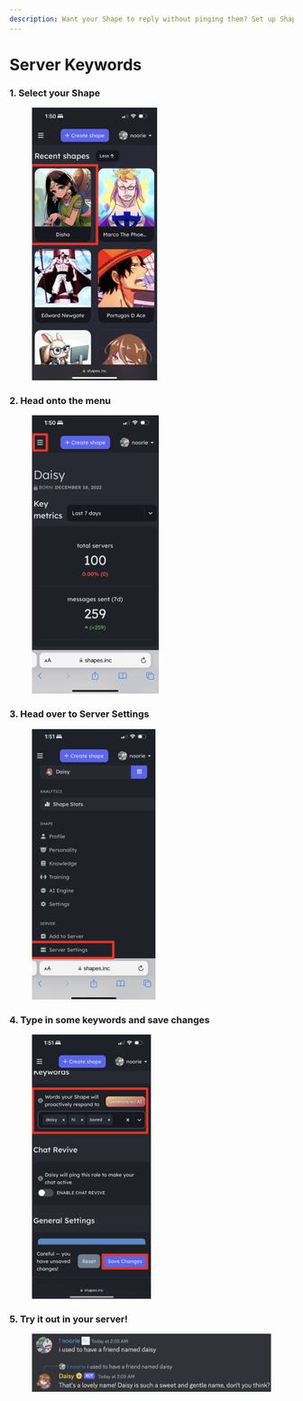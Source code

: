 ```yaml
---
description: Want your Shape to reply without pinging them? Set up Shape Keywords!
---
```


# Server Keywords

### 1. Select your Shape

<figure><img src="../.gitbook/assets/Screenshot 2024-03-11 at 2.10.16 AM.png" alt="" width="222"><figcaption></figcaption></figure>

### 2. Head onto the menu

<figure><img src="../.gitbook/assets/Screenshot 2024-03-11 at 2.11.24 AM.png" alt="" width="225"><figcaption></figcaption></figure>

### 3. Head over to Server Settings

<figure><img src="../.gitbook/assets/Screenshot 2024-03-11 at 2.12.45 AM.png" alt="" width="219"><figcaption></figcaption></figure>

### 4. Type in some keywords and save changes

<figure><img src="../.gitbook/assets/Screenshot 2024-03-11 at 2.15.41 AM.png" alt="" width="211"><figcaption></figcaption></figure>

### 5. Try it out in your server!

<figure><img src="../.gitbook/assets/Screenshot 2024-03-11 at 2.17.21 AM.png" alt=""><figcaption></figcaption></figure>
